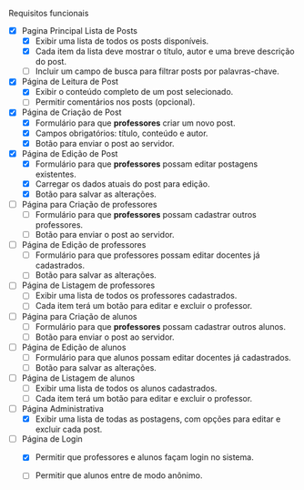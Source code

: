 Requisitos funcionais

- [X] Pagina Principal Lista de Posts
  - [X] Exibir uma lista de todos os posts disponíveis.
  - [X] Cada item da lista deve mostrar o título, autor e uma breve descrição do post.
  - [ ] Incluir um campo de busca para filtrar posts por palavras-chave.

- [X] Página de Leitura de Post
  - [X] Exibir o conteúdo completo de um post selecionado.
  - [ ] Permitir comentários nos posts (opcional).

- [X] Página de Criação de Post
  - [X] Formulário para que **professores** criar um novo post.
  - [X] Campos obrigatórios: título, conteúdo e autor.
  - [X] Botão para enviar o post ao servidor.

- [X] Página de Edição de Post
  - [X] Formulário para que **professores** possam editar postagens existentes.
  - [X] Carregar os dados atuais do post para edição.
  - [X] Botão para salvar as alterações.

- [ ] Página para Criação de professores
  - [ ] Formulário para que **professores** possam cadastrar outros professores.
  - [ ] Botão para enviar o post ao servidor.

- [ ] Página de Edição de professores
  - [ ] Formulário para que professores possam editar docentes já
  cadastrados.
  - [ ] Botão para salvar as alterações.

- [ ] Página de Listagem de professores
  - [ ] Exibir uma lista de todos os professores cadastrados.
  - [ ] Cada item terá um botão para editar e excluir o professor.

- [ ] Página para Criação de alunos
  - [ ] Formulário para que **professores** possam cadastrar outros alunos.
  - [ ] Botão para enviar o post ao servidor.

- [ ] Página de Edição de alunos
  - [ ] Formulário para que alunos possam editar docentes já
  cadastrados.
  - [ ] Botão para salvar as alterações.

- [ ] Página de Listagem de alunos
  - [ ] Exibir uma lista de todos os alunos cadastrados.
  - [ ] Cada item terá um botão para editar e excluir o professor.

- [ ] Página Administrativa
  - [X] Exibir uma lista de todas as postagens, com opções para editar e excluir cada post.

- [ ] Página de Login
  - [X] Permitir que professores e alunos façam login no sistema.
  - [ ] Permitir que alunos entre de modo anônimo.

